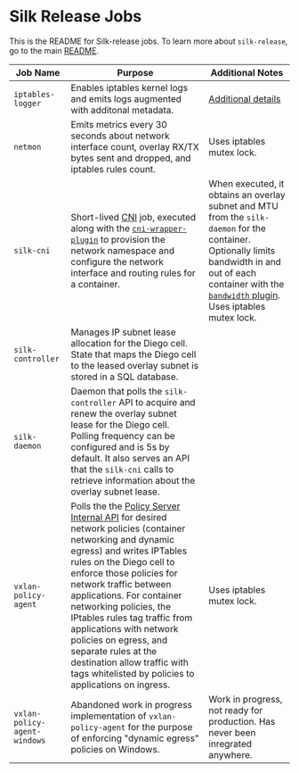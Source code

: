 # Silk Release Jobs

This is the README for Silk-release jobs. To learn more about `silk-release`, go to the main [README](../README.md).

| Job Name | Purpose | Additional Notes |
| --- | --- | --- |
| `iptables-logger` | Enables iptables kernel logs and emits logs augmented with additonal metadata. | [Additional details](../docs/traffic_logging.md) |
| `netmon` | Emits metrics every 30 seconds about network interface count, overlay RX/TX bytes sent and dropped, and iptables rules count. | Uses iptables mutex lock. |
| `silk-cni` | Short-lived [CNI](https://github.com/containernetworking/cni) job, executed along with the [`cni-wrapper-plugin`](https://github.com/cloudfoundry/silk-release/tree/master/src/cni-wrapper-plugin) to provision the network namespace and configure the network interface and routing rules for a container. | When executed, it obtains an overlay subnet and MTU from the `silk-daemon` for the container. Optionally limits bandwidth in and out of each container with the [`bandwidth` plugin](https://github.com/containernetworking/plugins/tree/master/plugins/meta/bandwidth). Uses iptables mutex lock.|
| `silk-controller` | Manages IP subnet lease allocation for the Diego cell. State that maps the Diego cell to the leased overlay subnet is stored in a SQL database. |  |
| `silk-daemon` | Daemon that polls the `silk-controller` API to acquire and renew the overlay subnet lease for the Diego cell. Polling frequency can be configured and is 5s by default. It also serves an API that the `silk-cni` calls to retrieve information about the overlay subnet lease. |  |
| `vxlan-policy-agent` | Polls the the [Policy Server Internal API](https://github.com/cloudfoundry/cf-networking-release/tree/develop/jobs) for desired network policies (container networking and dynamic egress) and writes IPTables rules on the Diego cell to enforce those policies for network traffic between applications. For container networking policies, the IPtables rules tag traffic from applications with network policies on egress, and separate rules at the destination allow traffic with tags whitelisted by policies to applications on ingress. | Uses iptables mutex lock. |
| `vxlan-policy-agent-windows` | Abandoned work in progress implementation of `vxlan-policy-agent` for the purpose of enforcing "dynamic egress" policies on Windows. | Work in progress, not ready for production. Has never been inregrated anywhere. |
